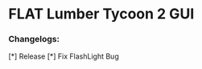 <h1><b>FLAT Lumber Tycoon 2 GUI </b></h1>
 
 <h3>Changelogs: </h3>
 [*] Release
 [*] Fix FlashLight Bug
